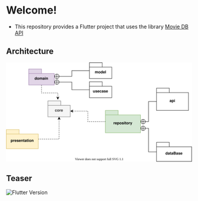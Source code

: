 # Welcome!

- This repository provides a Flutter project that uses the library  [Movie DB API](https://www.themoviedb.org)

## Architecture

![Architecture](https://github.com/gabrielbmoro/MovieDBApi/blob/master/img/architecture.svg)


## Teaser

![Flutter Version](https://github.com/tido4410/moviedatabaseapi/blob/master/img/teaser_flutter_version.gif)
